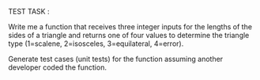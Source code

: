 TEST TASK : 

Write me a function that receives three integer inputs for the lengths of the sides of a triangle and returns one of four values to determine the triangle type (1=scalene, 2=isosceles, 3=equilateral, 4=error). 

Generate test cases (unit tests) for the function assuming another developer coded the function.

